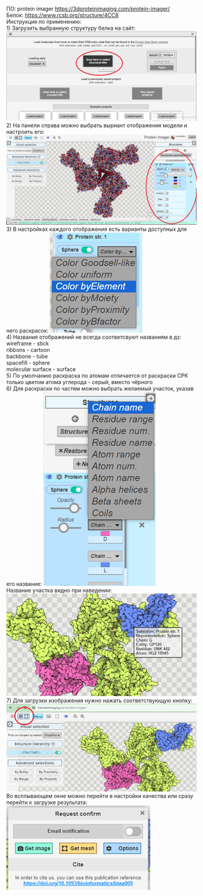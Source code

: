 ПО: protein imager https://3dproteinimaging.com/protein-imager/<br />
Белок: https://www.rcsb.org/structure/4CC8<br />
Инструкция по применению:<br />
    1) Загрузить выбранную структуру белка на сайт: ![alt text](image.png) <br />
    2) На панели справа можно выбрать выриант отображения модели и настроить его: ![alt text](image-1.png)<br />
    3) В настройках каждого отображения есть варианты доступных для него раскрасок: ![alt text](image-2.png)<br />
    4) Названия отображений не всегда соответсвуют названиям в дз:<br />
        wireframe - stick<br />
        ribbons - cartoon<br />
        backbone - tube<br />
        spacefill - sphere<br />
        molecular surface - surface<br />
    5) По умолчанию раскраска по атомам отличается от раскраски CPK только цветом атома углерода - серый, вместо чёрного<br />
    6) Для раскраски по частям можно выбрать желаемый участок, указав его название: ![alt text](image-4.png) <br />
    Название участка видно при наведении: ![alt text](image-3.png)<br />
    7) Для загрузки изображения нужно нажать соответствующую кнопку: ![alt text](image-5.png)<br />
    Во всплывающем окне можно перейти в настройки качества или сразу перейти к загрузке результата: ![alt text](image-6.png)<br />

